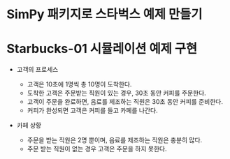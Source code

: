 # SimPy 패키지로 스타벅스 예제 만들기
# Starbucks-01 시뮬레이션 예제 구현
- 고객의 프로세스
    - 고객은 10초에 1명씩 총 10명이 도착한다.
    - 도착한 고객은 주문받는 직원이 있는 경우, 30초 동안 커피를 주문한다.
    - 고객이 주문을 완료하면, 음료를 제조하는 직원은 30초 동안 커피를 준비한다.
    - 커피가 완성되면 고객은 커피를 들고 카페를 나간다.

- 카페 상황
    - 주문을 받는 직원은 2명 뿐이며, 음료를 제조하는 직원은 충분히 많다.
    - 주문 받는 직원이 없는 경우 고객은 주문을 하지 못한다.
